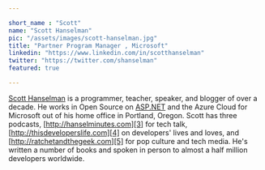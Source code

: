 ```yaml
---

short_name : "Scott"
name: "Scott Hanselman"
pic: "/assets/images/scott-hanselman.jpg"
title: "Partner Program Manager , Microsoft"
linkedin: "https://www.linkedin.com/in/scotthanselman"
twitter: "https://twitter.com/shanselman"
featured: true

---
```


[Scott Hanselman][1] is a programmer, teacher, speaker, and blogger of over a decade. He works in Open Source on [ASP.NET][2] and the Azure Cloud for Microsoft out of his home office in Portland, Oregon. Scott has three podcasts, [http://hanselminutes.com][3] for tech talk, [http://thisdeveloperslife.com][4] on developers' lives and loves, and [http://ratchetandthegeek.com][5] for pop culture and tech media. He's written a number of books and spoken in person to almost a half million developers worldwide.


[1]: https://www.hanselman.com/
[2]: https://dotnet.microsoft.com/apps/aspnet
[3]: http://hanselminutes.com
[4]: http://thisdeveloperslife.com
[5]: http://ratchetandthegeek.com